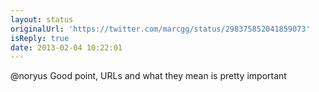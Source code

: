 ```yaml
---
layout: status
originalUrl: 'https://twitter.com/marcgg/status/298375852041859073'
isReply: true
date: 2013-02-04 10:22:01
---
```


@noryus Good point, URLs and what they mean is pretty important
